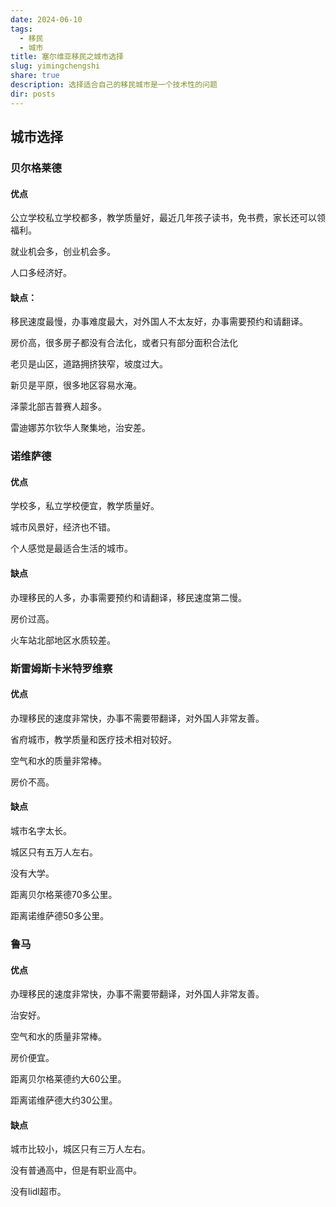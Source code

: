 ```yaml
---
date: 2024-06-10
tags:
  - 移民
  - 城市
title: 塞尔维亚移民之城市选择
slug: yimingchengshi
share: true
description: 选择适合自己的移民城市是一个技术性的问题
dir: posts
---
```

## 城市选择


### 贝尔格莱德

#### 优点

公立学校私立学校都多，教学质量好，最近几年孩子读书，免书费，家长还可以领福利。

就业机会多，创业机会多。

人口多经济好。


#### 缺点：

移民速度最慢，办事难度最大，对外国人不太友好，办事需要预约和请翻译。

房价高，很多房子都没有合法化，或者只有部分面积合法化

老贝是山区，道路拥挤狭窄，坡度过大。

新贝是平原，很多地区容易水淹。

泽蒙北部吉普赛人超多。

雷迪娜苏尔钦华人聚集地，治安差。


### 诺维萨德

#### 优点

学校多，私立学校便宜，教学质量好。

城市风景好，经济也不错。

个人感觉是最适合生活的城市。

#### 缺点

办理移民的人多，办事需要预约和请翻译，移民速度第二慢。

房价过高。

火车站北部地区水质较差。

### 斯雷姆斯卡米特罗维察

#### 优点

办理移民的速度非常快，办事不需要带翻译，对外国人非常友善。

省府城市，教学质量和医疗技术相对较好。

空气和水的质量非常棒。

房价不高。

#### 缺点

城市名字太长。

城区只有五万人左右。

没有大学。

距离贝尔格莱德70多公里。

距离诺维萨德50多公里。

###  鲁马

#### 优点

办理移民的速度非常快，办事不需要带翻译，对外国人非常友善。

治安好。

空气和水的质量非常棒。

房价便宜。

距离贝尔格莱德约大60公里。

距离诺维萨德大约30公里。


#### 缺点

城市比较小，城区只有三万人左右。

没有普通高中，但是有职业高中。

没有lidl超市。
